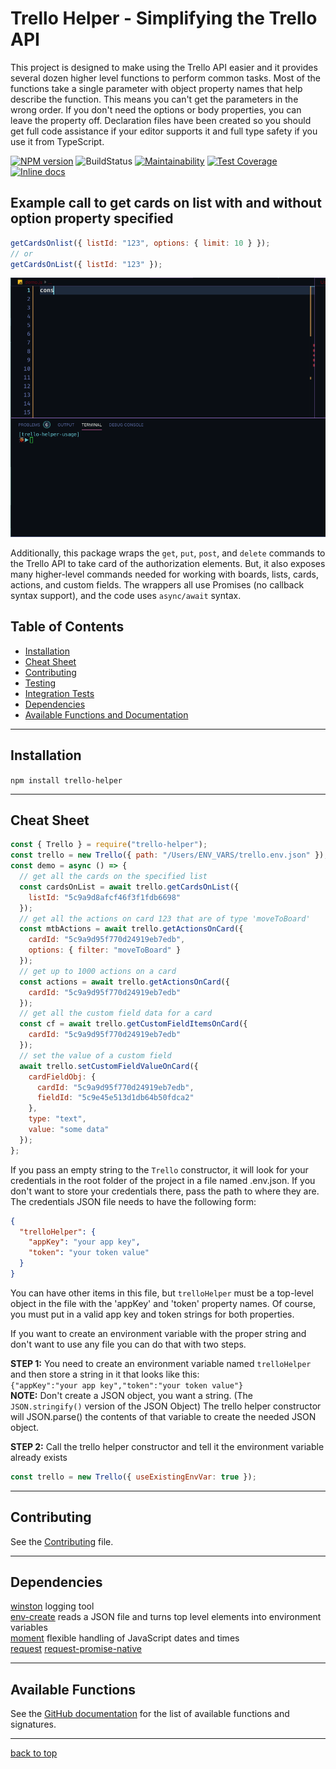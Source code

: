 # Trello Helper - Simplifying the Trello API

This project is designed to make using the Trello API easier and it provides several dozen higher level functions to perform common tasks. Most of the functions take a single parameter with object property names that help describe the function. This means you can't get the parameters in the wrong order. If you don't need the options or body properties, you can leave the property off. Declaration files have been created so you should get full code assistance if your editor supports it and full type safety if you use it from TypeScript.

[![NPM version](https://img.shields.io/npm/v/trello-helper.svg?style=flat-square)](~https://www.npmjs.com/package/trello-helper)
![BuildStatus](https://img.shields.io/travis/Rolias/trello-helper.svg)
[![Maintainability](https://api.codeclimate.com/v1/badges/e47a44c7fddbfc81398f/maintainability)](https://codeclimate.com/github/Rolias/trello-helper/maintainability)
[![Test Coverage](https://api.codeclimate.com/v1/badges/e47a44c7fddbfc81398f/test_coverage)](https://codeclimate.com/github/Rolias/trello-helper/test_coverage)
[![Inline docs](https://inch-ci.org/github/Rolias/trello-helper.svg?branch=master)](https://github.com/Rolias/trello-helper)

## Example call to get cards on list with and without option property specified

```javascript
getCardsOnlist({ listId: "123", options: { limit: 10 } });
// or
getCardsOnList({ listId: "123" });
```

![gif showing simple demo](trello-helper-demo.gif)

Additionally, this package wraps the `get`, `put`, `post`, and `delete` commands to the Trello API to take card of the authorization elements. But, it also exposes many higher-level commands needed for working with boards, lists, cards, actions, and custom fields. The wrappers all use Promises (no callback syntax support), and the code uses `async/await` syntax.

## Table of Contents

- [Installation](#installation)
- [Cheat Sheet](#cheat-sheet)
- [Contributing](#contributing)
- [Testing](#testing)
- [Integration Tests](#integration-tests)
- [Dependencies](#dependencies)
- [Available Functions and Documentation](#available-functions)

---

## Installation

`npm install trello-helper`

---

## Cheat Sheet

```javascript
const { Trello } = require("trello-helper");
const trello = new Trello({ path: "/Users/ENV_VARS/trello.env.json" });
const demo = async () => {
  // get all the cards on the specified list
  const cardsOnList = await trello.getCardsOnList({
    listId: "5c9a9d8afcf46f3f1fdb6698"
  });
  // get all the actions on card 123 that are of type 'moveToBoard'
  const mtbActions = await trello.getActionsOnCard({
    cardId: "5c9a9d95f770d24919eb7edb",
    options: { filter: "moveToBoard" }
  });
  // get up to 1000 actions on a card
  const actions = await trello.getActionsOnCard({
    cardId: "5c9a9d95f770d24919eb7edb"
  });
  // get all the custom field data for a card
  const cf = await trello.getCustomFieldItemsOnCard({
    cardId: "5c9a9d95f770d24919eb7edb"
  });
  // set the value of a custom field
  await trello.setCustomFieldValueOnCard({
    cardFieldObj: {
      cardId: "5c9a9d95f770d24919eb7edb",
      fieldId: "5c9e45e513d1db64b50fdca2"
    },
    type: "text",
    value: "some data"
  });
};
```

If you pass an empty string to the `Trello` constructor, it will look for your credentials in the root folder of the project in a file named .env.json. If you don't want to store your credentials there, pass the path to where they are. The credentials JSON file needs to have the following form:

```JSON
{
  "trelloHelper": {
    "appKey": "your app key",
    "token": "your token value"
  }
}
```

You can have other items in this file, but `trelloHelper` must be a top-level object in the file with the 'appKey' and 'token' property names. Of course, you must put in a valid app key and token strings for both properties.

If you want to create an environment variable with the proper string and don't want to use any file you can do that with two steps.

**STEP 1:** You need to create an environment variable named `trelloHelper` and then store a string in it that looks like this:  
`{"appKey":"your app key","token":"your token value"}`  
**NOTE:** Don't create a JSON object, you want a string. (The `JSON.stringify()` version of the JSON Object) The trello helper constructor will JSON.parse() the contents of that variable to create the needed JSON object.

**STEP 2:** Call the trello helper constructor and tell it the environment variable already exists

```javascript
const trello = new Trello({ useExistingEnvVar: true });
```

---

## Contributing

See the [Contributing](./CONTRIBUTING.md) file.

---

## Dependencies

[winston](https://www.npmjs.com/package/winston) logging tool  
[env-create](https://www.npmjs.com/package/env-create) reads a JSON file and turns top level elements into environment variables  
[moment](https://www.npmjs.com/package/moment) flexible handling of JavaScript dates and times  
[request](https://www.npmjs.com/package/request)
[request-promise-native](https://www.npmjs.com/package/request-promise-native)

---

## Available Functions

See the [GitHub documentation](https://htmlpreview.github.io/?https://raw.githubusercontent.com/Rolias/trello-helper/master/docs/classes/trello.html) for the list of available functions and signatures.

---

[back to top](#table-of-contents)
